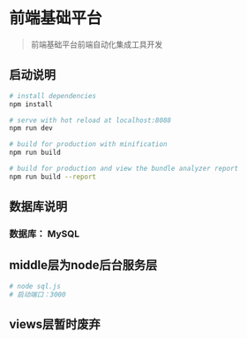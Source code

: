 # 前端基础平台

> 前端基础平台前端自动化集成工具开发

## 启动说明

``` bash
# install dependencies
npm install

# serve with hot reload at localhost:8088
npm run dev

# build for production with minification
npm run build

# build for production and view the bundle analyzer report
npm run build --report
```

## 数据库说明

### 数据库： MySQL

## middle层为node后台服务层

``` bash
# node sql.js
# 启动端口：3000
```

## views层暂时废弃
